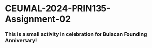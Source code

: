 # CEUMAL-2024-PRIN135-Assignment-02
### This is a small activity in celebration for Bulacan Founding Anniversary!
